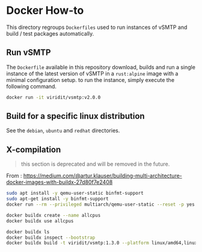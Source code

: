 # Docker How-to

This directory regroups `Dockerfiles` used to run instances of vSMTP and build / test packages automatically.

## Run vSMTP

The `Dockerfile` available in this repository download, builds and run a single instance of the latest version of vSMTP in a `rust:alpine` image with a minimal configuration setup. to run the instance, simply execute the following command.

```sh
docker run -it viridit/vsmtp:v2.0.0
```

## Build for a specific linux distribution

See the `debian`, `ubuntu` and `redhat` directories.

## X-compilation

> this section is deprecated and will be removed in the future.

From : https://medium.com/@artur.klauser/building-multi-architecture-docker-images-with-buildx-27d80f7e2408

```sh
sudo apt install -y qemu-user-static binfmt-support
sudo apt-get install -y binfmt-support
docker run --rm --privileged multiarch/qemu-user-static --reset -p yes

docker buildx create --name allcpus
docker buildx use allcpus

docker buildx ls
docker buildx inspect --bootstrap
docker buildx build -t viridit/vsmtp:1.3.0 --platform linux/amd64,linux/arm64 --push .
```
